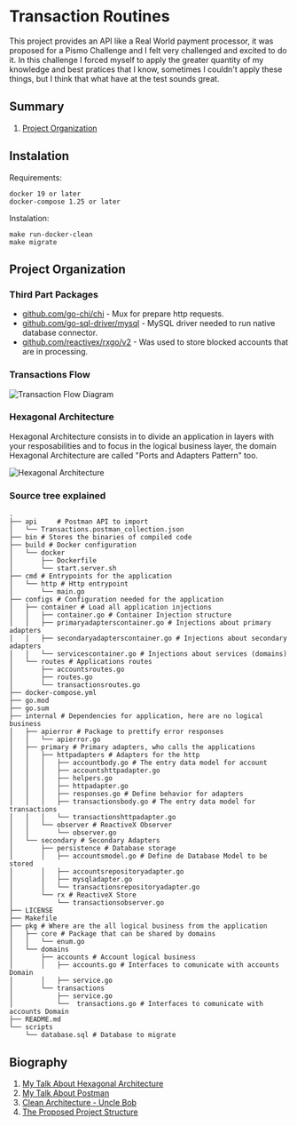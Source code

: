 # Transaction Routines
This project provides an API like a Real World payment processor, it was proposed for a Pismo Challenge and I felt very 
challenged and excited to do it.
In this challenge I forced myself to apply the greater quantity of my knowledge and best pratices that I know, sometimes
I couldn't apply these things, but I think that what have at the test sounds great.

## Summary
1. [Project Organization]()

## Instalation
Requirements:
```shell script
docker 19 or later
docker-compose 1.25 or later
```

Instalation:
```shell script
make run-docker-clean
make migrate
```

## Project Organization 

### Third Part Packages

* [github.com/go-chi/chi](github.com/go-chi/chi) - Mux for prepare http requests.
* [github.com/go-sql-driver/mysql](github.com/go-sql-driver/mysql) - MySQL driver needed to run native database connector.
* [github.com/reactivex/rxgo/v2](github.com/reactivex/rxgo/v2) - Was used to store blocked accounts that are in processing. 

### Transactions Flow
![Transaction Flow Diagram](https://github.com/raulinoneto/transactions-routines/images/transaction-diagram.png "Transaction Flow Diagram")

### Hexagonal Architecture
Hexagonal Architecture consists in to divide an application in layers with your resposabilities and to focus in the 
logical business layer, the domain
Hexagonal Architecture are called "Ports and Adapters Pattern" too.

![Hexagonal Architecture](https://github.com/raulinoneto/transactions-routines/images/hexagonal-architecture.png "Hexagonal Architecture")

### Source tree explained
```text
.
├── api     # Postman API to import
│   └── Transactions.postman_collection.json
├── bin # Stores the binaries of compiled code
├── build # Docker configuration
│   └── docker
│       ├── Dockerfile 
│       └── start.server.sh
├── cmd # Entrypoints for the application
│   └── http # Http entrypoint
│       └── main.go
├── configs # Configuration needed for the application
│   ├── container # Load all application injections
│   │   ├── container.go # Container Injection structure
│   │   ├── primaryadapterscontainer.go # Injections about primary adapters
│   │   ├── secondaryadapterscontainer.go # Injections about secondary adapters
│   │   └── servicescontainer.go # Injections about services (domains)
│   └── routes # Applications routes
│       ├── accountsroutes.go 
│       ├── routes.go
│       └── transactionsroutes.go
├── docker-compose.yml
├── go.mod
├── go.sum
├── internal # Dependencies for application, here are no logical business
│   ├── apierror # Package to prettify error responses
│   │   └── apierror.go
│   ├── primary # Primary adapters, who calls the applications
│   │   ├── httpadapters # Adapters for the http
│   │   │   ├── accountbody.go # The entry data model for account
│   │   │   ├── accountshttpadapter.go 
│   │   │   ├── helpers.go 
│   │   │   ├── httpadapter.go
│   │   │   ├── responses.go # Define behavior for adapters
│   │   │   ├── transactionsbody.go # The entry data model for transactions
│   │   │   └── transactionshttpadapter.go
│   │   └── observer # ReactiveX Observer
│   │       └── observer.go
│   └── secondary # Secondary Adapters
│       ├── persistence # Database storage
│       │   ├── accountsmodel.go # Define de Database Model to be stored
│       │   ├── accountsrepositoryadapter.go
│       │   ├── mysqladapter.go 
│       │   └── transactionsrepositoryadapter.go
│       └── rx # ReactiveX Store
│           └── transactionsobserver.go
├── LICENSE
├── Makefile
├── pkg # Where are the all logical business from the application
│   ├── core # Package that can be shared by domains
│   │   └── enum.go
│   └── domains 
│       ├── accounts # Account logical business
│       │   ├── accounts.go # Interfaces to comunicate with accounts Domain
│       │   ├── service.go
│       └── transactions
│           ├── service.go
│           └──  transactions.go # Interfaces to comunicate with accounts Domain
├── README.md
└── scripts
    └── database.sql # Database to migrate

```

## Biography

1. [My Talk About Hexagonal Architecture](https://docs.google.com/presentation/d/1nEpfDEfnwGB3Xy-7CMfccW7L2qZeo4UVR738434bVVY/edit?usp=sharing)
2. [My Talk About Postman](https://docs.google.com/presentation/d/1SHUSATWs-vOkScWXm6ae4vgjomEKeDrMkm0JQ1fXpRw/edit?usp=sharing)
3. [Clean Architecture - Uncle Bob](https://www.amazon.com.br/Clean-Architecture-Craftsmans-Software-Structure-ebook/dp/B075LRM681/)
4. [The Proposed Project Structure](https://github.com/golang-standards/project-layout)